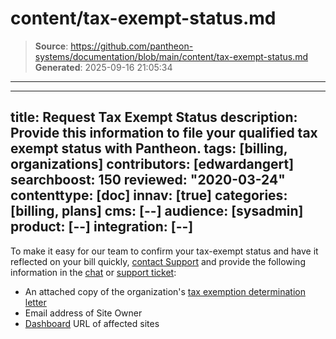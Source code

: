 # content/tax-exempt-status.md

> **Source**: https://github.com/pantheon-systems/documentation/blob/main/content/tax-exempt-status.md
> **Generated**: 2025-09-16 21:05:34

---

---
title: Request Tax Exempt Status
description: Provide this information to file your qualified tax exempt status with Pantheon.
tags: [billing, organizations]
contributors: [edwardangert]
searchboost: 150
reviewed: "2020-03-24"
contenttype: [doc]
innav: [true]
categories: [billing, plans]
cms: [--]
audience: [sysadmin]
product: [--]
integration: [--]
---

To make it easy for our team to confirm your tax-exempt status and have it reflected on your bill quickly, [contact Support](/guides/support/contact-support/) and provide the following information in the [chat](/guides/support/contact-support/#live-chat) or [support ticket](/guides/support/contact-support/#general-support-ticket):

- An attached copy of the organization's [tax exemption determination letter](https://www.irs.gov/charities-non-profits/exempt-organizations-affirmation-letters)
- Email address of Site Owner
- [Dashboard](/guides/account-mgmt/workspace-sites-teams/sites) URL of affected sites
